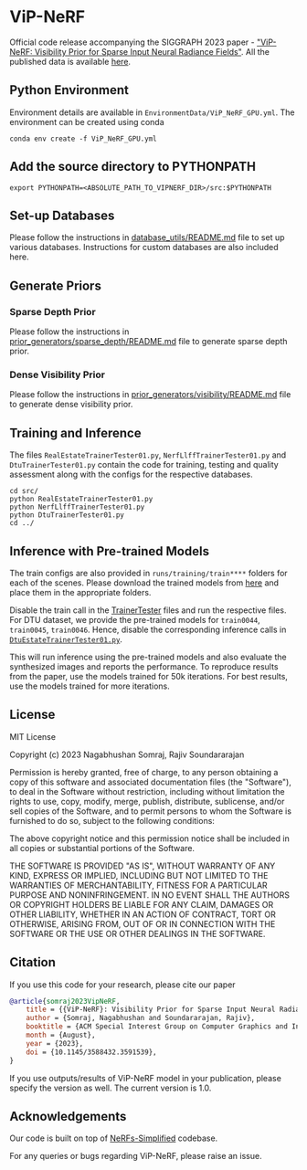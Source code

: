# ViP-NeRF
Official code release accompanying the SIGGRAPH 2023 paper - ["ViP-NeRF: Visibility Prior for Sparse Input Neural Radiance Fields"](https://nagabhushansn95.github.io/publications/2023/ViP-NeRF.html). All the published data is available [here](https://indianinstituteofscience-my.sharepoint.com/:f:/g/personal/nagabhushans_iisc_ac_in/ErmKnJtw5mRPpEzxzVbLMV4BH_XEc1jQDhmtqait2NCqDA?e=E16C2a).

## Python Environment
Environment details are available in `EnvironmentData/ViP_NeRF_GPU.yml`. The environment can be created using conda
```shell
conda env create -f ViP_NeRF_GPU.yml
```

## Add the source directory to PYTHONPATH
```shell
export PYTHONPATH=<ABSOLUTE_PATH_TO_VIPNERF_DIR>/src:$PYTHONPATH
```

## Set-up Databases
Please follow the instructions in [database_utils/README.md](src/database_utils/README.md) file to set up various databases. Instructions for custom databases are also included here.

## Generate Priors
### Sparse Depth Prior
Please follow the instructions in [prior_generators/sparse_depth/README.md](src/prior_generators/sparse_depth/README.md) file to generate sparse depth prior.

### Dense Visibility Prior
Please follow the instructions in [prior_generators/visibility/README.md](src/prior_generators/visibility/README.md) file to generate dense visibility prior.

## Training and Inference
The files `RealEstateTrainerTester01.py`, `NerfLlffTrainerTester01.py` and `DtuTrainerTester01.py` contain the code for training, testing and quality assessment along with the configs for the respective databases.
```shell
cd src/
python RealEstateTrainerTester01.py
python NerfLlffTrainerTester01.py
python DtuTrainerTester01.py
cd ../
```

## Inference with Pre-trained Models
The train configs are also provided in `runs/training/train****` folders for each of the scenes. Please download the trained models from [here](https://indianinstituteofscience-my.sharepoint.com/:f:/g/personal/nagabhushans_iisc_ac_in/EssGwn7AUh5AjT6wtbcnsp4B7QGHQ7-DAeAiBBdTBkwilg?e=GCZSAQ) and place them in the appropriate folders. 

Disable the train call in the [TrainerTester](src/RealEstateTrainerTester01.py#L340) files and run the respective files. For DTU dataset, we provide the pre-trained models for `train0044`, `train0045`, `train0046`. Hence, disable the corresponding inference calls in [`DtuEstateTrainerTester01.py`](src/DtuEstateTrainerTester01.py#L966-L968).

This will run inference using the pre-trained models and also evaluate the synthesized images and reports the performance. To reproduce results from the paper, use the models trained for 50k iterations. For best results, use the models trained for more iterations.

## License
MIT License

Copyright (c) 2023 Nagabhushan Somraj, Rajiv Soundararajan

Permission is hereby granted, free of charge, to any person obtaining a copy
of this software and associated documentation files (the "Software"), to deal
in the Software without restriction, including without limitation the rights
to use, copy, modify, merge, publish, distribute, sublicense, and/or sell
copies of the Software, and to permit persons to whom the Software is
furnished to do so, subject to the following conditions:

The above copyright notice and this permission notice shall be included in all
copies or substantial portions of the Software.

THE SOFTWARE IS PROVIDED "AS IS", WITHOUT WARRANTY OF ANY KIND, EXPRESS OR
IMPLIED, INCLUDING BUT NOT LIMITED TO THE WARRANTIES OF MERCHANTABILITY,
FITNESS FOR A PARTICULAR PURPOSE AND NONINFRINGEMENT. IN NO EVENT SHALL THE
AUTHORS OR COPYRIGHT HOLDERS BE LIABLE FOR ANY CLAIM, DAMAGES OR OTHER
LIABILITY, WHETHER IN AN ACTION OF CONTRACT, TORT OR OTHERWISE, ARISING FROM,
OUT OF OR IN CONNECTION WITH THE SOFTWARE OR THE USE OR OTHER DEALINGS IN THE
SOFTWARE.


## Citation
If you use this code for your research, please cite our paper

```bibtex
@article{somraj2023VipNeRF,
    title = {{ViP-NeRF}: Visibility Prior for Sparse Input Neural Radiance Fields},
    author = {Somraj, Nagabhushan and Soundararajan, Rajiv},
    booktitle = {ACM Special Interest Group on Computer Graphics and Interactive Techniques (SIGGRAPH)},
    month = {August},
    year = {2023},
    doi = {10.1145/3588432.3591539},
}
```
If you use outputs/results of ViP-NeRF model in your publication, please specify the version as well. The current version is 1.0.

## Acknowledgements
Our code is built on top of [NeRFs-Simplified](https://github.com/NagabhushanSN95/NeRFs-Simplified) codebase.


For any queries or bugs regarding ViP-NeRF, please raise an issue.